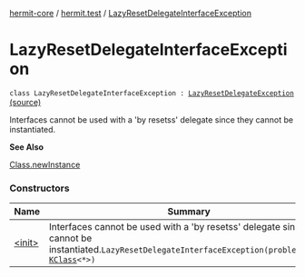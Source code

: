 [hermit-core](../../index.md) / [hermit.test](../index.md) / [LazyResetDelegateInterfaceException](./index.md)

# LazyResetDelegateInterfaceException

`class LazyResetDelegateInterfaceException : `[`LazyResetDelegateException`](../-lazy-reset-delegate-exception/index.md) [(source)](https://github.com/RBusarow/AutoReset/tree/master/hermit-core/src/main/kotlin/hermit/test/LazyResets.kt#L109)

Interfaces cannot be used with a 'by resetss' delegate since they cannot be instantiated.

**See Also**

[Class.newInstance](https://docs.oracle.com/javase/6/docs/api/java/lang/Class.html#newInstance())

### Constructors

| Name | Summary |
|---|---|
| [&lt;init&gt;](-init-.md) | Interfaces cannot be used with a 'by resetss' delegate since they cannot be instantiated.`LazyResetDelegateInterfaceException(problemClass: `[`KClass`](https://kotlinlang.org/api/latest/jvm/stdlib/kotlin.reflect/-k-class/index.html)`<*>)` |
